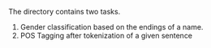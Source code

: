 The directory contains two tasks.

1) Gender classification based on the endings of a name.
2) POS Tagging after tokenization of a given sentence
